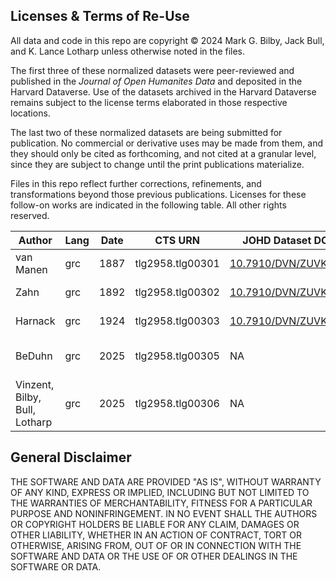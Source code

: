 ## Licenses & Terms of Re-Use

All data and code in this repo are copyright © 2024 Mark G. Bilby, Jack Bull, and K. Lance Lotharp unless otherwise noted in the files. 

The first three of these normalized datasets were peer-reviewed and published in the *Journal of Open Humanites Data* and deposited in the Harvard Dataverse. Use of the datasets archived in the Harvard Dataverse remains subject to the license terms elaborated in those respective locations.

The last two of these normalized datasets are being submitted for publication. No commercial or derivative uses may be made from them, and they should only be cited as forthcoming, and not cited at a granular level, since they are subject to change until the print publications materialize.

Files in this repo reflect further corrections, refinements, and transformations beyond those previous publications. Licenses for these follow-on works are indicated in the following table. All other rights reserved.

| Author                | Lang | Date      | CTS URN           | JOHD Dataset DOI                                           | License       |
|-----------------------|------|-----------|-------------------|-----------------------------------------------------|---------------|
| van Manen      | grc  | 1887      | tlg2958.tlg00301  | [10.7910/DVN/ZUVKQW](https://doi.org/10.7910/DVN/ZUVKQW) | CC BY 4.0     |
| Zahn              | grc  | 1892      | tlg2958.tlg00302  | [10.7910/DVN/ZUVKQW](https://doi.org/10.7910/DVN/ZUVKQW) | CC BY 4.0     |
| Harnack       | grc  | 1924      | tlg2958.tlg00303  | [10.7910/DVN/ZUVKQW](https://doi.org/10.7910/DVN/ZUVKQW) | CC BY 4.0     |
| BeDuhn      | grc  | 2025      | tlg2958.tlg00305  | NA | CC BY-NC-ND 4.0     |
| Vinzent, Bilby, Bull, Lotharp | grc  | 2025      | tlg2958.tlg00306  | NA | CC BY-NC-ND 4.0     |

## General Disclaimer

THE SOFTWARE AND DATA ARE PROVIDED "AS IS", WITHOUT WARRANTY OF ANY KIND, EXPRESS OR IMPLIED, INCLUDING BUT NOT LIMITED TO THE WARRANTIES OF MERCHANTABILITY, FITNESS FOR A PARTICULAR PURPOSE AND NONINFRINGEMENT. IN NO EVENT SHALL THE AUTHORS OR COPYRIGHT HOLDERS BE LIABLE FOR ANY CLAIM, DAMAGES OR OTHER LIABILITY, WHETHER IN AN ACTION OF CONTRACT, TORT OR OTHERWISE, ARISING FROM, OUT OF OR IN CONNECTION WITH THE SOFTWARE AND DATA OR THE USE OF OR OTHER DEALINGS IN THE SOFTWARE OR DATA.
